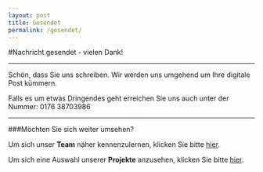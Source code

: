 ```yaml
---
layout: post
title: Gesendet
permalink: /gesendet/
---
```


#Nachricht gesendet - vielen Dank!

___________

Schön, dass Sie uns schreiben. Wir werden uns umgehend um Ihre digitale Post kümmern. 

Falls es um etwas Dringendes geht erreichen Sie uns auch unter der Nummer: 0176 38703986

___________

###Möchten Sie sich weiter umsehen?

Um sich unser **Team** näher kennenzulernen, klicken Sie bitte <a href="/team">hier</a>.

Um sich eine Auswahl unserer **Projekte** anzusehen, klicken Sie bitte <a href="/projekte">hier</a>.